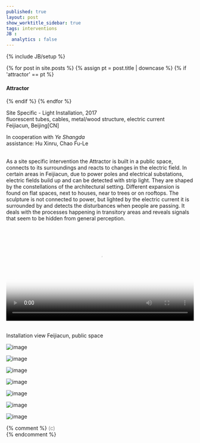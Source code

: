 ```yaml
---
published: true
layout: post
show_worktitle_sidebar: true
tags: interventions
JB :
  analytics : false
---
```


{% include JB/setup %}

<div class="container-parent">
<div class="container-narrow-right">
{% for post in site.posts %}
	{% assign pt = post.title | downcase %}
	{% if 'attractor' == pt %}
<h4><a href="{{ BASE_PATH }}{{ post.url }}"></a>Attractor</h4>
	{% endif %}
{% endfor %}

<p>
Site Specific  - Light Installation, 2017<br />
fluorescent tubes, cables, metal/wood structure, electric current<br />
Feijiacun, Beijing[CN]<br />

In cooperation with <i>Ye Shangda</i>
<br />
assistance: Hu Xinru, Chao Fu-Le
<br /><br />			

As a site specific intervention the Attractor is built in a public space, connects to its surroundings and reacts to changes in the electric field. In certain areas in Feijiacun, due to power poles and electrical substations, electric fields build up and can be detected with strip light. They are shaped by the constellations of the architectural setting. Different expansion is found on flat spaces, next to houses, near to trees or on rooftops. The sculpture is not connected to power, but lighted by the electric current it is surrounded by and detects the disturbances when people are passing. It deals with the processes happening in transitory areas and reveals signals that seem to be hidden from general perception.
</p>
</div>


<div class="container-narrow-left">
<video preload="metadata" poster="{{ site.url }}/images/attractor_poster.jpg" width="100%" height="auto" controls>
  <source src="{{ site.url }}/images/attractor_small.mp4" type="video/mp4">
</video>
<p><br />Installation view Feijiacun, public space<br /></p>


<img src="{{ site.url }}/images/attractor_close_small_lg.jpg" alt="image">
<p></p>
<img src="{{ site.url }}/images/attractor_alien_sm.jpg" alt="image">
<p></p>
<img src="{{ site.url }}/images/attractor_medium_distance_sm.jpg" alt="image">
<p></p>
<img src="{{ site.url }}/images/attractor_sky_sm.jpg" alt="image">
<p></p>
<img src="{{ site.url }}/images/attractor_day_small1_lg.jpg" alt="image">
<p></p>
<img src="{{ site.url }}/images/attractor_doku_small2_lg.jpg" alt="image">
<p></p>
<img src="{{ site.url }}/images/attractor_test_small.jpg" alt="image">




</div>
</div>



{% comment %}
<font color="grey">(c)<br /></font>
{% endcomment %}

